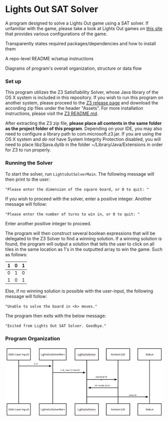 # Lights Out SAT Solver
A program designed to solve a Lights Out game using a SAT solver. If unfamiliar with the game, please take a look at Lights Out games on [this site](https://www.geogebra.org/m/JexnDJpt) that provides various configurations of the game. 

Transparently states required packages/dependencies and how to install them

A repo-level README w/setup instructions

Diagrams of program's overall organization, structure or data flow

### Set up

This program utilizes the Z3 Satisfiability Solver, whose Java library of the OS X system is included in this repository. If you wish to run this program on another 
system, please proceed to the [Z3 release page](https://github.com/Z3Prover/z3/releases) and download the according zip files under the header "Assets". For more installation instructions, please visit the [Z3 README.md](https://github.com/Z3Prover/z3/blob/master/README.md).

After extracting the Z3 zip file, **please place all contents in the same folder as the project folder of this program**. Depending on your IDE, you may also need to configure a library path to com.microsoft.z3.jar. If you are using the OS X system and *do not* have System Integrity Protection disabled, you will need to place libz3java.dylib in the folder ~/Library/Java/Extensions in order for Z3 to run properly. 


### Running the Solver

To start the solver, run `LightsOutSolverMain`. The following message will then print to the user:

`"Please enter the dimension of the square board, or 0 to quit: "`

If you wish to proceed with the solver, enter a positive integer. Another message will follow:

`"Please enter the number of turns to win in, or 0 to quit: "`

Enter another positive integer to proceed.

The program will then construct several boolean expressions that will be delegated to the Z3 Solver to find a winning solution.
If a winning solution is found, the program will output a solution that tells the user to click on all tiles in the same location 
as 1's in the outputted array to win the game. Such as follows:

| 1 | 0 | 1 |
|---|---|---|
| 0 | 1 | 0 |
| 1 | 0 | 1 |

Else, if no winning solution is possible with the user-input, the following message will follow:

`"Unable to solve the board in <k> moves."`

The program then exits with the below message:

`"Exited from Lights Out SAT Solver. Goodbye."`

### Program Organization

![Simple Diagram of Program](prog_diagram.jpg)
